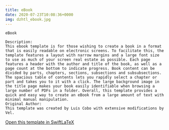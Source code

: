 ```yaml
---
title: eBook
date: 2020-07-23T10:08:36+0000
img: dzhtl_ebook.jpg
---
```

```
eBook

Description:
This ebook template is for those wishing to create a book in a format that is easily readable on electronic screens. To facilitate this, the template features a layout with narrow margins and a large font size to use as much of your screen real estate as possible. Each page features a header with the author and title of the book, as well as a page count at the bottom to indicate progress. Book content can be divided by parts, chapters, sections, subsections and subsubsections. The spacious table of contents lets you rapidly select a chapter or part and takes you to it with a click. The large background image in the title page makes your book easily identifiable when browsing a large number of PDFs in a folder. Overall, this template provides a quick and easy way to create an eBook from a large amount of text with minimal manual manipulation.
Original Author:
This template was created by Luis Cobo with extensive modifications by Vel.
```
[Open this template in SwiftLaTeX](https://www.swiftlatex.com/project.html?import=https://swiftlatex.github.io/LaTeXBoilerPlate/zips/wgsqd_ebook.zip&import_name=eBook)
